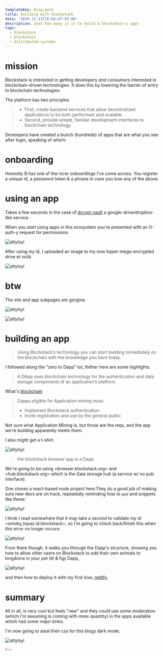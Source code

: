 ```yaml
---
templateKey: blog-post
title: building with blockstack
date: '2019-11-11T16:04:47-05:00'
description: Just how easy is it to build a blockchain-y app?
tags:
  - blockstack
  - blockchain
  - distributed-systems
---
```

# mission 

Blockstack is interested in getting developers _and consumers_ interested in blockchain-driven technologies. It does this by lowering the barrier of entry to blockchain technologies. 

The platform has two principles 

> - First, create backend services that allow decentralized applications to be both performant and scalable. 
> - Second, provide simple, familiar development interfaces to blockchain technology.

Developers have created a bunch (hundreds) of apps that are what you see after login, speaking of which: 

# onboarding 

Honestly B has one of the nicer onboardings I've come across. You register a unique id, a password token & a phrase in case you lose any of the above.

# using an app

Takes a few seconds in the case of [dcrypt-vault](https://vault.dcrypt.app/) a google-drive/dropbox-like service. 

When you start using apps in this ecosystem you're presented with an O-auth-y request for permissions: 

![altylsyl](https://res.cloudinary.com/cloudimgts/image/upload/v1573506635/bh7i1ijkdetizm8jm9sc.png)

After using my id, I uploaded an image to my now hyper-mega-encrypted drive et voilà

![altylsyl](https://res.cloudinary.com/cloudimgts/image/upload/v1573506786/xbxkfdwnj2p2iz1e9pio.png)

# btw

The site and app subpages are gorgina: 

![altylsyl](https://res.cloudinary.com/cloudimgts/image/upload/v1573506951/ckdmrn2jekxtcr4hnftw.png)

![altylsyl](https://res.cloudinary.com/cloudimgts/image/upload/v1573506877/ie1kaowrzydv43ouvs3d.png)

# building an app

> Using Blockstack’s technology you can start building immediately on the blockchain with the knowledge you have today.

I followed along the "zero to Dapp" tut, thither here are some highlights. 

> A DApp uses blockchain technology for the authentication and data storage components of an application’s platform.

What's [blockchain](https://en.wikipedia.org/wiki/Blockchain)

> Dapps eligible for Application mining must: 
> - Implement Blockstack authentication
> - Invite registration and use by the general public

Not sure what Application Mining is, but those are the reqs, and the app we're building apparently meets them.

I also might get a t-shirt. 

![altylsyl](https://res.cloudinary.com/cloudimgts/image/upload/v1573508126/y48olss3ophic8rnlefm.png)

> the blockstack browser app is a Dapp

We're going to be using <browser.blockstack.org> and <hub.blockstack.org> which is the Gaia storage hub (a service w/ no pub interface). 

One clones a react-based node project here.They do a good job of making sure new devs are on track, repeatedly reminding how to `pwd` and snippets like these: 

![altylsyl](https://res.cloudinary.com/cloudimgts/image/upload/v1573508668/b4qn0oyd3fn9ql95pad6.png)

I think I read somewhere that it may take a second to validate my id <smoky_topaz.id.blockstack>, so I'm going to check back/finish this when this error no longer occurs: 

![altylsyl](https://res.cloudinary.com/cloudimgts/image/upload/v1573508783/uel7fj2gxjibqbznhivi.png)

From there though, it walks you through the Dapp's structure, showing you how to allow other users on Blockstack to add their own animals to kingdoms in your pet (lit & fig) Dapp,

![altylsyl](https://res.cloudinary.com/cloudimgts/image/upload/v1573508958/veyvbmqjjl6ldxe5rvjm.png)

and then how to deploy it with my first love, [netlify](https://www.netlify.com/). 

# summary 

All in all, is very cool but feels "new" and they could use some moderation (which I'm assuming is coming with more quantity) in the apps available which had some major kinks.

I'm now going to steal their css for this blogs dark mode. 

![altylsyl](https://res.cloudinary.com/cloudimgts/image/upload/v1573509122/azqkgovl61olvmg2zwkq.png)

`(~:` 

